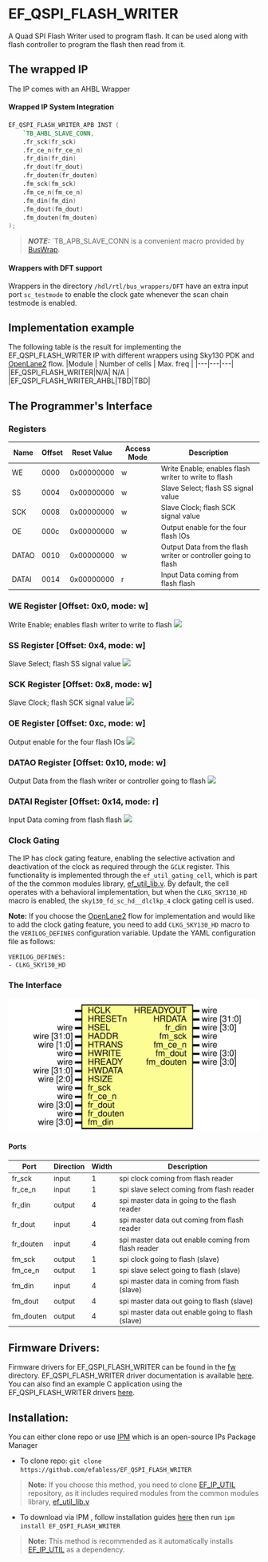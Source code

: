 # EF_QSPI_FLASH_WRITER

A Quad SPI Flash Writer used to program flash. It can be used along with flash controller to program the flash then read from it.
## The wrapped IP


 The IP comes with an AHBL Wrapper

#### Wrapped IP System Integration

```verilog
EF_QSPI_FLASH_WRITER_APB INST (
	`TB_AHBL_SLAVE_CONN,
	.fr_sck(fr_sck)
	.fr_ce_n(fr_ce_n)
	.fr_din(fr_din)
	.fr_dout(fr_dout)
	.fr_douten(fr_douten)
	.fm_sck(fm_sck)
	.fm_ce_n(fm_ce_n)
	.fm_din(fm_din)
	.fm_dout(fm_dout)
	.fm_douten(fm_douten)
);
```
> **_NOTE:_** `TB_APB_SLAVE_CONN is a convenient macro provided by [BusWrap](https://github.com/efabless/BusWrap/tree/main).
#### Wrappers with DFT support
Wrappers in the directory ``/hdl/rtl/bus_wrappers/DFT`` have an extra input port ``sc_testmode`` to enable the clock gate whenever the scan chain testmode is enabled.

## Implementation example  

The following table is the result for implementing the EF_QSPI_FLASH_WRITER IP with different wrappers using Sky130 PDK and [OpenLane2](https://github.com/efabless/openlane2) flow.
|Module | Number of cells | Max. freq |
|---|---|---|
|EF_QSPI_FLASH_WRITER|N/A| N/A |
|EF_QSPI_FLASH_WRITER_AHBL|TBD|TBD|
## The Programmer's Interface


### Registers

|Name|Offset|Reset Value|Access Mode|Description|
|---|---|---|---|---|
|WE|0000|0x00000000|w|Write Enable; enables flash writer to write to flash|
|SS|0004|0x00000000|w|Slave Select; flash SS signal value|
|SCK|0008|0x00000000|w|Slave Clock; flash SCK signal value|
|OE|000c|0x00000000|w|Output enable for the four flash IOs|
|DATAO|0010|0x00000000|w|Output Data from the flash writer or controller going to flash|
|DATAI|0014|0x00000000|r|Input Data coming from flash flash|

### WE Register [Offset: 0x0, mode: w]

Write Enable; enables flash writer to write to flash
<img src="https://svg.wavedrom.com/{reg:[{name:'WE', bits:1},{bits: 31}], config: {lanes: 2, hflip: true}} "/>

### SS Register [Offset: 0x4, mode: w]

Slave Select; flash SS signal value
<img src="https://svg.wavedrom.com/{reg:[{name:'SS', bits:1},{bits: 31}], config: {lanes: 2, hflip: true}} "/>

### SCK Register [Offset: 0x8, mode: w]

Slave Clock; flash SCK signal value
<img src="https://svg.wavedrom.com/{reg:[{name:'SCK', bits:1},{bits: 31}], config: {lanes: 2, hflip: true}} "/>

### OE Register [Offset: 0xc, mode: w]

Output enable for the four flash IOs
<img src="https://svg.wavedrom.com/{reg:[{name:'OE', bits:4},{bits: 28}], config: {lanes: 2, hflip: true}} "/>

### DATAO Register [Offset: 0x10, mode: w]

Output Data from the flash writer or controller going to flash
<img src="https://svg.wavedrom.com/{reg:[{name:'DATAO', bits:4},{bits: 28}], config: {lanes: 2, hflip: true}} "/>

### DATAI Register [Offset: 0x14, mode: r]

Input Data coming from flash flash
<img src="https://svg.wavedrom.com/{reg:[{name:'DATAI', bits:4},{bits: 28}], config: {lanes: 2, hflip: true}} "/>

### Clock Gating
The IP has clock gating feature, enabling the selective activation and deactivation of the clock as required through the ``GCLK`` register. This functionality is implemented through the ``ef_util_gating_cell``, which is part of the the common modules library, [ef_util_lib.v](https://github.com/efabless/EF_IP_UTIL/blob/main/hdl/ef_util_lib.v). By default, the cell operates with a behavioral implementation, but when the ``CLKG_SKY130_HD`` macro is enabled, the ``sky130_fd_sc_hd__dlclkp_4`` clock gating cell is used.

**Note:** If you choose the [OpenLane2](https://github.com/efabless/openlane2) flow for implementation and would like to add the clock gating feature, you need to add ``CLKG_SKY130_HD`` macro to the ``VERILOG_DEFINES`` configuration variable. Update the YAML configuration file as follows: 
```
VERILOG_DEFINES:
- CLKG_SKY130_HD
```

### The Interface 

<img src="docs/_static/EF_QSPI_FLASH_WRITER.svg" width="600"/>

#### Ports 

|Port|Direction|Width|Description|
|---|---|---|---|
|fr_sck|input|1|spi clock coming from flash reader|
|fr_ce_n|input|1|spi slave select coming from flash reader|
|fr_din|output|4|spi master data in going to the flash reader|
|fr_dout|input|4|spi master data out coming from flash reader|
|fr_douten|input|4|spi master data out enable coming from flash reader|
|fm_sck|output|1|spi clock going to flash (slave)|
|fm_ce_n|output|1|spi slave select going to flash (slave)|
|fm_din|input|4|spi master data in coming from flash (slave)|
|fm_dout|output|4|spi master data out going to flash (slave)|
|fm_douten|output|4|spi master data out enable going to flash (slave)|
## Firmware Drivers:
Firmware drivers for EF_QSPI_FLASH_WRITER can be found in the [fw](https://github.com/efabless/EF_QSPI_FLASH_WRITER/tree/main/fw) directory. EF_QSPI_FLASH_WRITER driver documentation  is available [here](https://github.com/efabless/EF_QSPI_FLASH_WRITER/blob/main/fw/README.md).
You can also find an example C application using the EF_QSPI_FLASH_WRITER drivers [here]().
## Installation:
You can either clone repo or use [IPM](https://github.com/efabless/IPM) which is an open-source IPs Package Manager
* To clone repo:
```git clone https://github.com/efabless/EF_QSPI_FLASH_WRITER```
> **Note:** If you choose this method, you need to clone [EF_IP_UTIL](https://github.com/efabless/EF_IP_UTIL.git) repository, as it includes required modules from the common modules library, [ef_util_lib.v](https://github.com/efabless/EF_IP_UTIL/blob/main/hdl/ef_util_lib.v)
* To download via IPM , follow installation guides [here](https://github.com/efabless/IPM/blob/main/README.md) then run 
```ipm install EF_QSPI_FLASH_WRITER```
> **Note:** This method is recommended as it automatically installs [EF_IP_UTIL](https://github.com/efabless/EF_IP_UTIL.git) as a dependency.
